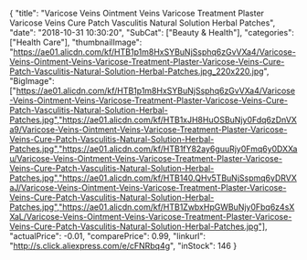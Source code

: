 {
	"title": "Varicose Veins Ointment Veins Varicose Treatment Plaster Varicose Veins Cure Patch Vasculitis Natural Solution Herbal Patches",
	"date": "2018-10-31 10:30:20",
	"SubCat": ["Beauty & Health"],
	"categories": ["Health Care"],
	"thumbnailImage": "https://ae01.alicdn.com/kf/HTB1p1m8HxSYBuNjSsphq6zGvVXa4/Varicose-Veins-Ointment-Veins-Varicose-Treatment-Plaster-Varicose-Veins-Cure-Patch-Vasculitis-Natural-Solution-Herbal-Patches.jpg_220x220.jpg",
	"BigImage": ["https://ae01.alicdn.com/kf/HTB1p1m8HxSYBuNjSsphq6zGvVXa4/Varicose-Veins-Ointment-Veins-Varicose-Treatment-Plaster-Varicose-Veins-Cure-Patch-Vasculitis-Natural-Solution-Herbal-Patches.jpg","https://ae01.alicdn.com/kf/HTB1xJH8HuOSBuNjy0Fdq6zDnVXa9/Varicose-Veins-Ointment-Veins-Varicose-Treatment-Plaster-Varicose-Veins-Cure-Patch-Vasculitis-Natural-Solution-Herbal-Patches.jpg","https://ae01.alicdn.com/kf/HTB1fY82ay6guuRjy0Fmq6y0DXXau/Varicose-Veins-Ointment-Veins-Varicose-Treatment-Plaster-Varicose-Veins-Cure-Patch-Vasculitis-Natural-Solution-Herbal-Patches.jpg","https://ae01.alicdn.com/kf/HTB140.QHv5TBuNjSspmq6yDRVXaJ/Varicose-Veins-Ointment-Veins-Varicose-Treatment-Plaster-Varicose-Veins-Cure-Patch-Vasculitis-Natural-Solution-Herbal-Patches.jpg","https://ae01.alicdn.com/kf/HTB1ZwbxHpGWBuNjy0Fbq6z4sXXaL/Varicose-Veins-Ointment-Veins-Varicose-Treatment-Plaster-Varicose-Veins-Cure-Patch-Vasculitis-Natural-Solution-Herbal-Patches.jpg"],
	"actualPrice": -0.01,
	"comparePrice": 0.99,
	"linkurl": "http://s.click.aliexpress.com/e/cFNRbq4g",
	"inStock": 146
}
